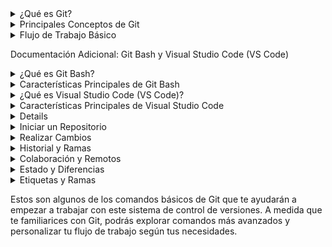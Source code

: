 <details>
<summary>¿Qué es Git?</summary>
Git es un sistema de control de versiones ampliamente utilizado en el desarrollo de software. Te ayuda a rastrear y gestionar cambios en el código fuente de un proyecto, lo que facilita la colaboración y el seguimiento de las modificaciones realizadas por ti y tu equipo.
</details>
<details>
<summary>Principales Conceptos de Git</summary>
**Repositorio (Repository)**
Un repositorio Git es un lugar donde se almacena tu código fuente y su historial de cambios. Puedes tener un repositorio local en tu computadora y/o uno remoto en servicios como GitHub, GitLab o Bitbucket.

Confirmación (Commit)

Una confirmación es un registro de un conjunto de cambios en tu código. Cada confirmación tiene un mensaje que describe qué se ha modificado.

Ramas (Branches)

Las ramas son líneas de desarrollo separadas en un repositorio. Puedes crear ramas para trabajar en nuevas características o correcciones de errores sin afectar la rama principal.

Fusión (Merge)

La fusión es el proceso de combinar cambios de una rama en otra. Normalmente, fusionas una rama de características en la rama principal cuando tu trabajo está completo.

Clonar (Clone)

Clonar es hacer una copia completa de un repositorio remoto en tu computadora para que puedas trabajar en él.

</details>
<details>
<summary>Flujo de Trabajo Básico</summary>
1. **Clonar un Repositorio**:
   - Comienza clonando un repositorio existente en tu computadora con `git clone`.
Crear una Rama:

Crea una nueva rama con git branch o git checkout -b para trabajar en una característica específica.
Hacer Cambios:

Modifica los archivos en tu rama y realiza confirmaciones con git commit.
Fusionar Cambios:

Fusiona tus cambios en la rama principal con git merge.
Actualizar y Compartir:

Actualiza tu repositorio remoto con git push y obtén los cambios de otros con git pull.
Resolver Conflictos:

Si hay conflictos en las fusiones, resuélvelos manualmente y confirma los cambios.
Historial y Etiquetado:

Usa git log para ver el historial de confirmaciones y etiqueta versiones importantes con git tag.
</details>

Documentación Adicional: Git Bash y Visual Studio Code (VS Code)

<details>
<summary>¿Qué es Git Bash?</summary>
Git Bash es una herramienta de línea de comandos que te permite interactuar con Git en tu sistema operativo (Windows, macOS o Linux) utilizando comandos. Es una interfaz para trabajar con Git de manera eficiente y realizar tareas como clonar repositorios, realizar confirmaciones y fusiones, y administrar tu código.
</details>
<details>
<summary>Características Principales de Git Bash</summary>
- Interfaz de línea de comandos para Git.
- Compatible con Windows, macOS y Linux.
- Te permite ejecutar comandos Git directamente desde la terminal.
</details>
<details>
<summary>¿Qué es Visual Studio Code (VS Code)?</summary>
Visual Studio Code, o VS Code, es un editor de código fuente de código abierto ampliamente utilizado. Es altamente personalizable y está diseñado para aumentar la productividad de los desarrolladores. VS Code es compatible con numerosos lenguajes de programación y ofrece una amplia gama de extensiones para agregar funcionalidades adicionales.
</details>
<details>
<summary>Características Principales de Visual Studio Code</summary>
- Editor de código gratuito y altamente extensible.
- Soporte para múltiples lenguajes de programación.
- Resaltado de sintaxis y autocompletado inteligente.
- Integración con Git para gestionar repositorios directamente desde el editor.
- Soporte para depuración de código.
- Amplia comunidad de desarrolladores y extensiones disponibles.
</details>
<details>
Uso de Git Bash en Visual Studio Code

Puedes combinar Git Bash con Visual Studio Code para aprovechar la potencia de Git y el entorno de desarrollo integrado de VS Code:

Instala Git: Asegúrate de que Git esté instalado en tu sistema.

Instala Visual Studio Code: Descarga e instala Visual Studio Code desde su sitio web.

Configura Git en VS Code: Abre VS Code y configura la ruta de Git en la configuración del editor para que utilice Git Bash.

Abre un Proyecto: Abre un proyecto existente o crea uno nuevo en VS Code.

Gestiona Git en VS Code: Utiliza la integración de Git de VS Code para clonar repositorios, realizar confirmaciones, fusiones y más directamente desde la interfaz gráfica de VS Code.

Terminal Integrada: VS Code incluye una terminal integrada que puede ejecutar comandos de Git Bash, lo que te permite alternar fácilmente entre la interfaz gráfica y la línea de comandos.

Con esta combinación de Git Bash y Visual Studio Code, puedes desarrollar y gestionar tus proyectos de manera eficiente, aprovechando las ventajas de Git y un entorno de desarrollo poderoso y altamente personalizable.



Entendido, aquí tienes la sección de comandos básicos de Git en un formato que puedes copiar y pegar directamente en el README de tu repositorio en GitHub:

```markdown
## Comandos Básicos de Git

A continuación, se presentan algunos comandos básicos de Git que te serán útiles en tu flujo de trabajo de desarrollo:

<details>
<summary>Configuración</summary>

```bash
# Configura tu nombre de usuario
git config --global user.name "Tu Nombre"

# Configura tu dirección de correo electrónico
git config --global user.email "tu@email.com"
```
</details>

<details>
<summary>Iniciar un Repositorio</summary>

```bash
# Crea un nuevo repositorio Git en el directorio actual
git init
```
</details>

<details>
<summary>Realizar Cambios</summary>

```bash
# Añade archivos y cambios al área de preparación (staging) para la próxima confirmación
git add nombre_del_archivo

# Registra los cambios en el repositorio con un mensaje descriptivo
git commit -m "Mensaje de confirmación"
```
</details>

<details>
<summary>Historial y Ramas</summary>

```bash
# Muestra el historial de confirmaciones
git log

# Crea una nueva rama para trabajar en una característica o corrección
git branch nombre_de_la_rama

# Cambia a una rama específica
git checkout nombre_de_la_rama

# Fusiona los cambios de una rama en otra
git merge nombre_de_la_rama
```
</details>

<details>
<summary>Colaboración y Remotos</summary>

```bash
# Clona un repositorio existente en tu computadora
git clone URL_del_repositorio

# Actualiza tu repositorio local con los cambios del remoto
git pull

# Sube tus cambios al repositorio remoto
git push
```
</details>

<details>
<summary>Estado y Diferencias</summary>

```bash
# Muestra el estado actual de los archivos en tu repositorio
git status

# Muestra las diferencias entre el directorio de trabajo y el área de preparación
git diff

# Deshace los cambios realizados en el área de preparación
git reset nombre_del_archivo

# Descarta los cambios no confirmados en tu directorio de trabajo
git checkout -- nombre_del_archivo
```
</details>

<details>
<summary>Etiquetas y Ramas</summary>

```bash
# Crea una etiqueta (tag) en una confirmación específica
git tag nombre_de_la_etiqueta

# Elimina una rama (asegúrate de no estar en la rama que deseas eliminar)
git branch -d nombre_de_la_rama
```
</details>

Estos son algunos de los comandos básicos de Git que te ayudarán a empezar a trabajar con este sistema de control de versiones. A medida que te familiarices con Git, podrás explorar comandos más avanzados y personalizar tu flujo de trabajo según tus necesidades.
```
